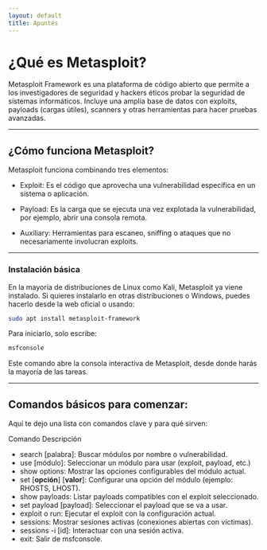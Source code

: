 ```yaml
---
layout: default
title: Apuntes
---
```


# ¿Qué es Metasploit?

Metasploit Framework es una plataforma de código abierto que permite a los investigadores de seguridad y hackers éticos probar la seguridad de sistemas informáticos. Incluye una amplia base de datos con exploits, payloads (cargas útiles), scanners y otras herramientas para hacer pruebas avanzadas.

---

## ¿Cómo funciona Metasploit?

Metasploit funciona combinando tres elementos:

- Exploit: Es el código que aprovecha una vulnerabilidad específica en un sistema o aplicación.

- Payload: Es la carga que se ejecuta una vez explotada la vulnerabilidad, por ejemplo, abrir una consola remota.

- Auxiliary: Herramientas para escaneo, sniffing o ataques que no necesariamente involucran exploits.

---

### Instalación básica

En la mayoría de distribuciones de Linux como Kali, Metasploit ya viene instalado. Si quieres instalarlo en otras distribuciones o Windows, puedes hacerlo desde la web oficial o usando:

```bash 
sudo apt install metasploit-framework
```

Para iniciarlo, solo escribe:
```bash
msfconsole
```

Este comando abre la consola interactiva de Metasploit, desde donde harás la mayoría de las tareas.

---

## Comandos básicos para comenzar: 

Aquí te dejo una lista con comandos clave y para qué sirven:

Comando	Descripción
- search [palabra]:	Buscar módulos por nombre o vulnerabilidad.
- use [módulo]: Seleccionar un módulo para usar (exploit, payload, etc.)
- show options:	Mostrar las opciones configurables del módulo actual.
- set [**opción**] [**valor**]: Configurar una opción del módulo (ejemplo: RHOSTS, LHOST).
- show payloads: Listar payloads compatibles con el exploit seleccionado.
- set payload [payload]:	Seleccionar el payload que se va a usar.
- exploit o run: Ejecutar el exploit con la configuración actual.
- sessions:	Mostrar sesiones activas (conexiones abiertas con víctimas).
- sessions -i [id]: Interactuar con una sesión activa.
- exit:	Salir de msfconsole.
